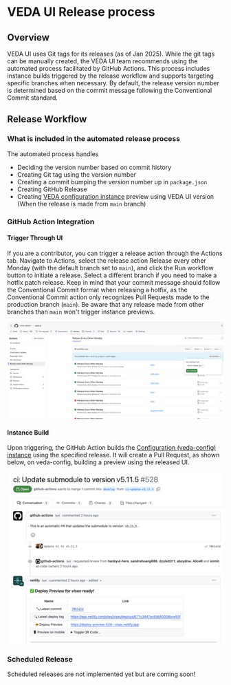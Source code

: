 # VEDA UI Release process

## Overview

VEDA UI uses Git tags for its releases (as of Jan 2025). While the git tags can be manually created, the VEDA UI team recommends using the automated process facilitated by GitHub Actions. This process includes instance builds triggered by the release workflow and supports targeting specific branches when necessary. By default, the release version number is determined based on the commit message following the Conventional Commit standard.

## Release Workflow

### What is included in the automated release process

The automated process handles

- Deciding the version number based on commit history
- Creating Git tag using the version number
- Creating a commit bumping the version number up in `package.json`
- Creating GitHub Release
- Creating [VEDA configuration instance](https://github.com/nasa-impact/veda-config) preview using VEDA UI version (When the release is made from `main` branch)

### GitHub Action Integration

#### Trigger Through UI

If you are a contributor, you can trigger a release action through the Actions tab. Navigate to Actions, select the release action Release every other Monday (with the default branch set to `main`), and click the Run workflow button to initiate a release. Select a different branch if you need to make a hotfix patch release. Keep in mind that your commit message should follow the Conventional Commit format when releasing a hotfix, as the Conventional Commit action only recognizes Pull Requests made to the production branch (`main`). Be aware that any release made from other branches than `main` won't trigger instance previews.

![Screenshot of Github Action](../media/workflow-screenshot.png)

#### Instance Build

Upon triggering, the GitHub Action builds the [Configuration (veda-config) instance](https://github.com/nasa-impact/veda-config) using the specified release. It will create a Pull Request, as shown below, on veda-config, building a preview using the released UI.

![Screenshot of generated PR ](../media/preview-pr.png)

### Scheduled Release

Scheduled releases are not implemented yet but are coming soon!
